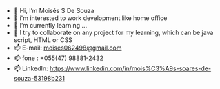 - 👋 Hi, I’m Moisés S De Souza
- 👀 i'm interested to work  development like home office
- 🌱 I’m currently learning ...
- 💞️ I try to collaborate on any project for my learning, which can be java script, HTML or CSS
- 📫 E-mail: moises062498@gmail.com
- 📫 fone  : +055(47) 98881-2432
- 📫 LinkedIn: https://www.linkedin.com/in/mois%C3%A9s-soares-de-souza-53198b231
<!---
MoiSouza/MoiSouza is a ✨ special ✨ repository because its `README.md` (this file) appears on your GitHub profile.
You can click the Preview link to take a look at your changes.
--->
